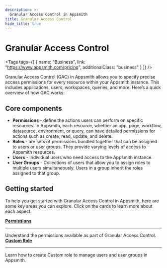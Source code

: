 ```yaml
---
description: >-
  Granular Access Control in Appsmith
title: Granular Access Control
hide_title: true
---
```

<!-- vale off -->

<div className="tag-wrapper">
 <h1>Granular Access Control</h1>

<Tags
tags={[
{ name: "Business", link: "https://www.appsmith.com/pricing", additionalClass: "business" }
]}
/>

</div>

<!-- vale on -->

Granular Access Control (GAC) in Appsmith allows you to specify precise access permissions for every resource within your Appsmith instance. This includes applications, users, workspaces, queries, and more. Here’s a quick overview of how GAC works:

  <ZoomImage
   src="/img/gac-overview.png" 
   alt="How Granular Access Control works in Appsmith"
   caption="How Granular Access Control works in Appsmith"
   />

## Core components

* **Permissions** - define the actions users can perform on specific resources. In Appsmith, each resource, whether an app, page, workflow, datasource, environment, or query, can have detailed permissions for actions such as create, read, update, and delete.
* **Roles** - are sets of permissions bundled together that can be assigned to users or user groups. They provide varying levels of access to Appsmith resources.
* **Users** - Individual users who need access to the Appsmith instance.
* **User Groups** - Collections of users that allow you to assign roles to multiple users simultaneously. Users in a group inherit the roles assigned to that group.

## Getting started

To help you get started with Granular Access Control in Appsmith, here are some key areas you can explore. Click on the cards to learn more about each aspect.

<div className="containerGridSampleApp">
   <div className="containerColumnSampleApp columnGrid column-one">
       <div className="containerCol">
            <a href="/advanced-concepts/granular-access-control/reference/permissions"><strong>Permissions</strong></a>
       </div>
       <hr className="gradient-hr" />
       <div className="containerDescription">
           Understand the permissions available as part of Granular Access Control.
       </div>
   </div>
   <div className="containerColumnSampleApp columnGrid column-two">
    <div className="containerCol">
           <a href="/advanced-concepts/granular-access-control/reference/custom-roles"><strong>Custom Role</strong></a>
       </div>
       <hr className="gradient-hr" />
       <div className="containerDescription">
           Learn how to create Custom role to manage users and user groups in Appsmith.
       </div>
   </div>
</div>

